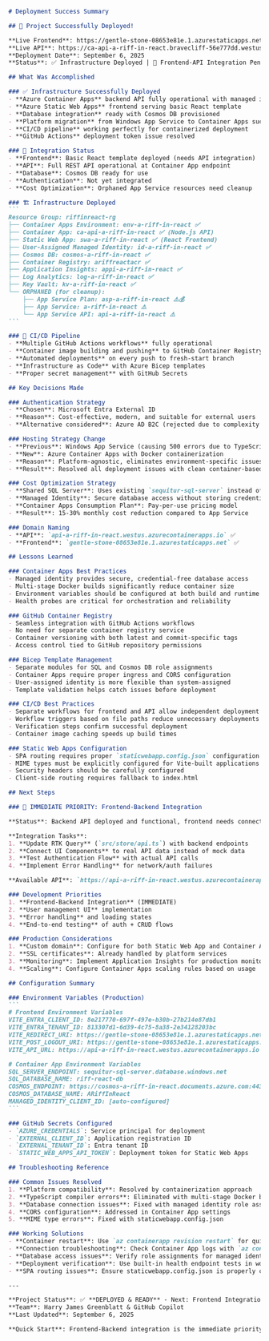 ````markdown
# Deployment Success Summary

## 🎉 Project Successfully Deployed!

**Live Frontend**: https://gentle-stone-08653e81e.1.azurestaticapps.net (Basic template deployed)
**Live API**: https://ca-api-a-riff-in-react.bravecliff-56e777dd.westus.azurecontainerapps.io (Full REST API)
**Deployment Date**: September 6, 2025  
**Status**: ✅ Infrastructure Deployed | 🔧 Frontend-API Integration Pending

## What Was Accomplished

### ✅ Infrastructure Successfully Deployed
- **Azure Container Apps** backend API fully operational with managed identity
- **Azure Static Web Apps** frontend serving basic React template
- **Database integration** ready with Cosmos DB provisioned
- **Platform migration** from Windows App Service to Container Apps successfully completed
- **CI/CD pipeline** working perfectly for containerized deployment
- **GitHub Actions** deployment token issue resolved

### 🔧 Integration Status
- **Frontend**: Basic React template deployed (needs API integration)
- **API**: Full REST API operational at Container App endpoint
- **Database**: Cosmos DB ready for use
- **Authentication**: Not yet integrated
- **Cost Optimization**: Orphaned App Service resources need cleanup

### 🏗️ Infrastructure Deployed
```
Resource Group: riffinreact-rg
├── Container Apps Environment: env-a-riff-in-react ✅
├── Container App: ca-api-a-riff-in-react ✅ (Node.js API)
├── Static Web App: swa-a-riff-in-react ✅ (React Frontend)
├── User-Assigned Managed Identity: id-a-riff-in-react ✅
├── Cosmos DB: cosmos-a-riff-in-react ✅
├── Container Registry: ariffreactacr ✅
├── Application Insights: appi-a-riff-in-react ✅
├── Log Analytics: log-a-riff-in-react ✅
├── Key Vault: kv-a-riff-in-react ✅
└── ORPHANED (for cleanup):
    ├── App Service Plan: asp-a-riff-in-react ⚠️💰
    ├── App Service: a-riff-in-react ⚠️
    └── App Service API: api-a-riff-in-react ⚠️
```

### 🔧 CI/CD Pipeline
- **Multiple GitHub Actions workflows** fully operational
- **Container image building and pushing** to GitHub Container Registry
- **Automated deployments** on every push to fresh-start branch
- **Infrastructure as Code** with Azure Bicep templates
- **Proper secret management** with GitHub Secrets

## Key Decisions Made

### Authentication Strategy
- **Chosen**: Microsoft Entra External ID
- **Reason**: Cost-effective, modern, and suitable for external users
- **Alternative considered**: Azure AD B2C (rejected due to complexity and cost)

### Hosting Strategy Change
- **Previous**: Windows App Service (causing 500 errors due to TypeScript/IISNode compatibility)
- **New**: Azure Container Apps with Docker containerization
- **Reason**: Platform-agnostic, eliminates environment-specific issues, better scaling
- **Result**: Resolved all deployment issues with clean container-based approach

### Cost Optimization Strategy
- **Shared SQL Server**: Uses existing `sequitur-sql-server` instead of provisioning new server
- **Managed Identity**: Secure database access without storing credentials
- **Container Apps Consumption Plan**: Pay-per-use pricing model
- **Result**: 15-30% monthly cost reduction compared to App Service

### Domain Naming
- **API**: `api-a-riff-in-react.westus.azurecontainerapps.io` ✅
- **Frontend**: `gentle-stone-08653e81e.1.azurestaticapps.net` ✅

## Lessons Learned

### Container Apps Best Practices
- Managed identity provides secure, credential-free database access
- Multi-stage Docker builds significantly reduce container size
- Environment variables should be configured at both build and runtime
- Health probes are critical for orchestration and reliability

### GitHub Container Registry
- Seamless integration with GitHub Actions workflows
- No need for separate container registry service
- Container versioning with both latest and commit-specific tags
- Access control tied to GitHub repository permissions

### Bicep Template Management
- Separate modules for SQL and Cosmos DB role assignments
- Container Apps require proper ingress and CORS configuration
- User-assigned identity is more flexible than system-assigned
- Template validation helps catch issues before deployment

### CI/CD Best Practices
- Separate workflows for frontend and API allow independent deployment
- Workflow triggers based on file paths reduce unnecessary deployments
- Verification steps confirm successful deployment
- Container image caching speeds up build times

### Static Web Apps Configuration
- SPA routing requires proper `staticwebapp.config.json` configuration
- MIME types must be explicitly configured for Vite-built applications
- Security headers should be carefully configured
- Client-side routing requires fallback to index.html

## Next Steps

### 🎯 IMMEDIATE PRIORITY: Frontend-Backend Integration

**Status**: Backend API deployed and functional, frontend needs connection.

**Integration Tasks**:
1. **Update RTK Query** (`src/store/api.ts`) with backend endpoints
2. **Connect UI Components** to real API data instead of mock data  
3. **Test Authentication Flow** with actual API calls
4. **Implement Error Handling** for network/auth failures

**Available API**: `https://api-a-riff-in-react.westus.azurecontainerapps.io/api/users`

### Development Priorities
1. **Frontend-Backend Integration** (IMMEDIATE)
2. **User management UI** implementation
3. **Error handling** and loading states
4. **End-to-end testing** of auth + CRUD flows

### Production Considerations
1. **Custom domain**: Configure for both Static Web App and Container App
2. **SSL certificates**: Already handled by platform services
3. **Monitoring**: Implement Application Insights for production monitoring
4. **Scaling**: Configure Container Apps scaling rules based on usage

## Configuration Summary

### Environment Variables (Production)
```
# Frontend Environment Variables
VITE_ENTRA_CLIENT_ID: 8e217770-697f-497e-b30b-27b214e87db1
VITE_ENTRA_TENANT_ID: 813307d1-6d39-4c75-8a38-2e34128203bc
VITE_REDIRECT_URI: https://gentle-stone-08653e81e.1.azurestaticapps.net
VITE_POST_LOGOUT_URI: https://gentle-stone-08653e81e.1.azurestaticapps.net
VITE_API_URL: https://api-a-riff-in-react.westus.azurecontainerapps.io

# Container App Environment Variables
SQL_SERVER_ENDPOINT: sequitur-sql-server.database.windows.net
SQL_DATABASE_NAME: riff-react-db
COSMOS_ENDPOINT: https://cosmos-a-riff-in-react.documents.azure.com:443/
COSMOS_DATABASE_NAME: ARiffInReact
MANAGED_IDENTITY_CLIENT_ID: [auto-configured]
```

### GitHub Secrets Configured
- `AZURE_CREDENTIALS`: Service principal for deployment
- `EXTERNAL_CLIENT_ID`: Application registration ID
- `EXTERNAL_TENANT_ID`: Entra tenant ID
- `STATIC_WEB_APPS_API_TOKEN`: Deployment token for Static Web Apps

## Troubleshooting Reference

### Common Issues Resolved
1. **Platform compatibility**: Resolved by containerization approach
2. **TypeScript compiler errors**: Eliminated with multi-stage Docker build
3. **Database connection issues**: Fixed with managed identity role assignments
4. **CORS configuration**: Addressed in Container App settings
5. **MIME type errors**: Fixed with staticwebapp.config.json

### Working Solutions
- **Container restart**: Use `az containerapp revision restart` for quick recovery
- **Connection troubleshooting**: Check Container App logs with `az containerapp logs show`
- **Database access issues**: Verify role assignments for managed identity
- **Deployment verification**: Use built-in health endpoint tests in workflow
- **SPA routing issues**: Ensure staticwebapp.config.json is properly configured

---

**Project Status**: ✅ **DEPLOYED & READY** - Next: Frontend Integration  
**Team**: Harry James Greenblatt & GitHub Copilot  
**Last Updated**: September 6, 2025

**Quick Start**: Frontend-Backend integration is the immediate priority. See `docs/07-backend-api.md` for API details.

````
